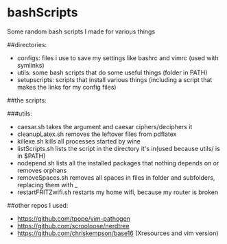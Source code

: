 # bashScripts

Some random bash scripts I made for various things

##directories:

* configs: files i use to save my settings like bashrc and vimrc
	(used with symlinks)
* utils: some bash scripts that do some useful things
	(folder in PATH)
* setupscripts: scripts that install various things
	(including a script that makes the links for my config files)

##the scripts:

###utils:

* caesar.sh takes the argument and caesar ciphers/deciphers it
* cleanupLatex.sh removes the leftover files from pdflatex
* killexe.sh kills all processes started by wine
* listScripts.sh lists the script in the directory it's in(used because utils/ is in $PATH)
* nodepend.sh lists all the installed packages that nothing depends on or removes orphans
* removeSpaces.sh removes all spaces in files in folder and subfolders, replacing them with _
* restartFRITZwifi.sh restarts my home wifi, because my router is broken

##other repos I used:

* https://github.com/tpope/vim-pathogen
* https://github.com/scrooloose/nerdtree
* https://github.com/chriskempson/base16 (Xresources and vim version)
